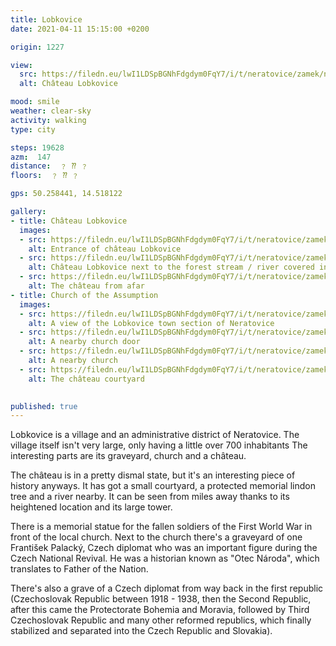 ```yaml
---
title: Lobkovice
date: 2021-04-11 15:15:00 +0200

origin: 1227

view:
  src: https://filedn.eu/lwI1LDSpBGNhFdgdym0FqY7/i/t/neratovice/zamek/neratovice-zamek.jpg
  alt: Château Lobkovice

mood: smile
weather: clear-sky
activity: walking
type: city

steps: 19628
azm:  147
distance:  ﹖ ⁇ ﹖
floors:  ﹖ ⁇ ﹖

gps: 50.258441, 14.518122

gallery:
- title: Château Lobkovice
  images:
  - src: https://filedn.eu/lwI1LDSpBGNhFdgdym0FqY7/i/t/neratovice/zamek/neratovice-zamek-vchod.jpg
    alt: Entrance of château Lobkovice
  - src: https://filedn.eu/lwI1LDSpBGNhFdgdym0FqY7/i/t/neratovice/zamek/neratovice-zamek-algae.jpg
    alt: Château Lobkovice next to the forest stream / river covered in algae
  - src: https://filedn.eu/lwI1LDSpBGNhFdgdym0FqY7/i/t/neratovice/zamek/zamek-zdali.jpg
    alt: The château from afar
- title: Church of the Assumption
  images:
  - src: https://filedn.eu/lwI1LDSpBGNhFdgdym0FqY7/i/t/neratovice/zamek/neratovice-lobkovice.jpg
    alt: A view of the Lobkovice town section of Neratovice
  - src: https://filedn.eu/lwI1LDSpBGNhFdgdym0FqY7/i/t/neratovice/zamek/neratovice-kostel-nanebevzeti-panny-marie-dvere.jpg
    alt: A nearby church door
  - src: https://filedn.eu/lwI1LDSpBGNhFdgdym0FqY7/i/t/neratovice/zamek/neratovice-kostel-nanebevzeti-panny-marie.jpg
    alt: A nearby church
  - src: https://filedn.eu/lwI1LDSpBGNhFdgdym0FqY7/i/t/neratovice/zamek/zamek-nadvori.jpg
    alt: The château courtyard
      

published: true
---
```

Lobkovice is a village and an administrative district of Neratovice. The village itself isn't very large, only 
having a little over 700 inhabitants The interesting parts are its graveyard, church and a château. 

The château is in a pretty dismal state, but it's an interesting piece of history anyways. It has got a small 
courtyard, a protected memorial lindon tree and a river nearby. It can be seen from miles away thanks to its 
heightened location and its large tower.

There is a memorial statue for the fallen soldiers of the First World War in front of the local church. Next to the 
church there's a graveyard of one František Palacký, Czech diplomat who was an important figure during the Czech 
National Revival. He was a historian known as "Otec Národa", which translates to Father of the Nation.

There's also a grave of a Czech diplomat from way back in the first republic (Czechoslovak Republic between 1918 - 
1938, then the Second Republic, after this came the Protectorate Bohemia and Moravia, followed by Third Czechoslovak 
Republic and many other reformed republics, which finally stabilized and separated into the Czech Republic and 
Slovakia).